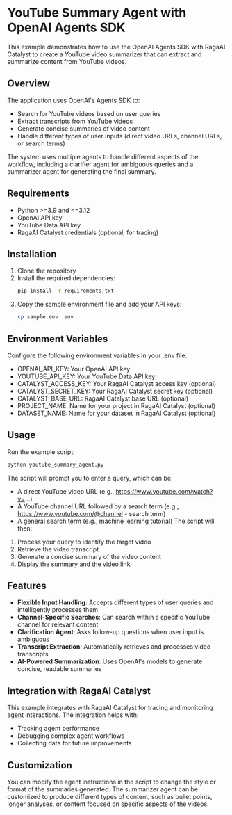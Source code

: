 # YouTube Summary Agent with OpenAI Agents SDK

This example demonstrates how to use the OpenAI Agents SDK with RagaAI Catalyst to create a YouTube video summarizer that can extract and summarize content from YouTube videos.

## Overview

The application uses OpenAI's Agents SDK to:
- Search for YouTube videos based on user queries
- Extract transcripts from YouTube videos
- Generate concise summaries of video content
- Handle different types of user inputs (direct video URLs, channel URLs, or search terms)

The system uses multiple agents to handle different aspects of the workflow, including a clarifier agent for ambiguous queries and a summarizer agent for generating the final summary.

## Requirements

- Python >=3.9 and <=3.12
- OpenAI API key
- YouTube Data API key
- RagaAI Catalyst credentials (optional, for tracing)

## Installation

1. Clone the repository
2. Install the required dependencies:
   ```bash
   pip install -r requirements.txt
   ```
3. Copy the sample environment file and add your API keys:
   ```bash
   cp sample.env .env
   ```
## Environment Variables
Configure the following environment variables in your .env file:

- OPENAI_API_KEY: Your OpenAI API key
- YOUTUBE_API_KEY: Your YouTube Data API key
- CATALYST_ACCESS_KEY: Your RagaAI Catalyst access key (optional)
- CATALYST_SECRET_KEY: Your RagaAI Catalyst secret key (optional)
- CATALYST_BASE_URL: RagaAI Catalyst base URL (optional)
- PROJECT_NAME: Name for your project in RagaAI Catalyst (optional)
- DATASET_NAME: Name for your dataset in RagaAI Catalyst (optional)

## Usage
Run the example script:
```bash
python youtube_summary_agent.py
```

The script will prompt you to enter a query, which can be:

- A direct YouTube video URL (e.g., https://www.youtube.com/watch?v=...)
- A YouTube channel URL followed by a search term (e.g., https://www.youtube.com/@channel - search term)
- A general search term (e.g., machine learning tutorial)
The script will then:

1. Process your query to identify the target video
2. Retrieve the video transcript
3. Generate a concise summary of the video content
4. Display the summary and the video link


## Features
- **Flexible Input Handling**: Accepts different types of user queries and intelligently processes them
- **Channel-Specific Searches**: Can search within a specific YouTube channel for relevant content
- **Clarification Agent**: Asks follow-up questions when user input is ambiguous
- **Transcript Extraction**: Automatically retrieves and processes video transcripts
- **AI-Powered Summarization**: Uses OpenAI's models to generate concise, readable summaries

## Integration with RagaAI Catalyst
This example integrates with RagaAI Catalyst for tracing and monitoring agent interactions. The integration helps with:

- Tracking agent performance
- Debugging complex agent workflows
- Collecting data for future improvements

## Customization
You can modify the agent instructions in the script to change the style or format of the summaries generated. The summarizer agent can be customized to produce different types of content, such as bullet points, longer analyses, or content focused on specific aspects of the videos.